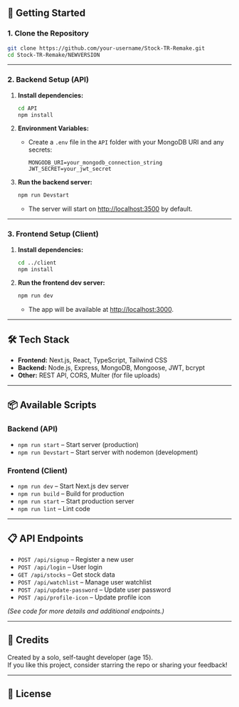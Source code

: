 ## 🚀 Getting Started

### 1. Clone the Repository

```bash
git clone https://github.com/your-username/Stock-TR-Remake.git
cd Stock-TR-Remake/NEWVERSION
```

---

### 2. Backend Setup (API)

1. **Install dependencies:**
   ```bash
   cd API
   npm install
   ```

2. **Environment Variables:**
   - Create a `.env` file in the `API` folder with your MongoDB URI and any secrets:
     ```
     MONGODB_URI=your_mongodb_connection_string
     JWT_SECRET=your_jwt_secret
     ```

3. **Run the backend server:**
   ```bash
   npm run Devstart
   ```
   - The server will start on [http://localhost:3500](http://localhost:3500) by default.

---

### 3. Frontend Setup (Client)

1. **Install dependencies:**
   ```bash
   cd ../client
   npm install
   ```

2. **Run the frontend dev server:**
   ```bash
   npm run dev
   ```
   - The app will be available at [http://localhost:3000](http://localhost:3000).

---

## 🛠️ Tech Stack

- **Frontend:** Next.js, React, TypeScript, Tailwind CSS
- **Backend:** Node.js, Express, MongoDB, Mongoose, JWT, bcrypt
- **Other:** REST API, CORS, Multer (for file uploads)

---

## 📦 Available Scripts

### Backend (API)
- `npm run start` – Start server (production)
- `npm run Devstart` – Start server with nodemon (development)

### Frontend (Client)
- `npm run dev` – Start Next.js dev server
- `npm run build` – Build for production
- `npm run start` – Start production server
- `npm run lint` – Lint code

---

## 📋 API Endpoints

- `POST /api/signup` – Register a new user
- `POST /api/login` – User login
- `GET /api/stocks` – Get stock data
- `POST /api/watchlist` – Manage user watchlist
- `POST /api/update-password` – Update user password
- `POST /api/profile-icon` – Update profile icon

*(See code for more details and additional endpoints.)*

---

## 🙌 Credits

Created by a solo, self-taught developer (age 15).  
If you like this project, consider starring the repo or sharing your feedback!

---
## 🏁 License

